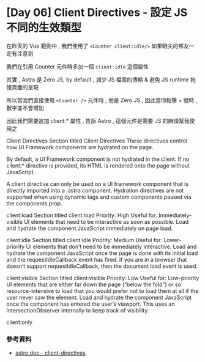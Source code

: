 # [Day 06] Client Directives - 設定 JS 不同的生效類型

在昨天的 Vue 範例中 , 我們使用了 `<Counter client:idle/>` 如果眼尖的邦友一定有注意到

我們在引用 Counter 元件時多加一個 `client:idle` 這個屬性

其實 , Astro 是 Zero JS, by default , 減少 JS 檔案的傳輸 & 避免 JS runtime 拖慢頁面的呈現

所以當我們直接使用 `<Counter />` 元件時 , 他是 Zero JS , 因此當你點擊 + 號時 , 數字並不會增加

因此我們需要追加 client:* 屬性 , 告訴 Astro , 這個元件是需要 JS 的麻煩幫我使用之



Client Directives
Section titled Client Directives
These directives control how UI Framework components are hydrated on the page.

By default, a UI Framework component is not hydrated in the client. If no client:* directive is provided, its HTML is rendered onto the page without JavaScript.

A client directive can only be used on a UI framework component that is directly imported into a .astro component. Hydration directives are not supported when using dynamic tags and custom components passed via the components prop.

client:load
Section titled client:load
Priority: High
Useful for: Immediately-visible UI elements that need to be interactive as soon as possible.
Load and hydrate the component JavaScript immediately on page load.

<BuyButton client:load />

client:idle
Section titled client:idle
Priority: Medium
Useful for: Lower-priority UI elements that don’t need to be immediately interactive.
Load and hydrate the component JavaScript once the page is done with its initial load and the requestIdleCallback event has fired. If you are in a browser that doesn’t support requestIdleCallback, then the document load event is used.

<ShowHideButton client:idle />

client:visible
Section titled client:visible
Priority: Low
Useful for: Low-priority UI elements that are either far down the page (“below the fold”) or so resource-intensive to load that you would prefer not to load them at all if the user never saw the element.
Load and hydrate the component JavaScript once the component has entered the user’s viewport. This uses an IntersectionObserver internally to keep track of visibility.

<HeavyImageCarousel client:visible />

client:only

<SomeReactComponent client:only="react" />
<SomePreactComponent client:only="preact" />
<SomeSvelteComponent client:only="svelte" />
<SomeVueComponent client:only="vue" />
<SomeSolidComponent client:only="solid-js" />


### 參考資料

- [astro doc - client-directives](https://docs.astro.build/en/reference/directives-reference/#client-directives)
